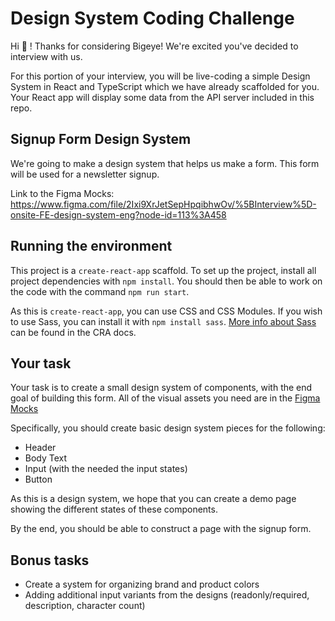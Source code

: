 # Design System Coding Challenge

Hi 👋 ! Thanks for considering Bigeye! We're excited you've decided to interview with us.

For this portion of your interview, you will be live-coding a simple Design System in React and TypeScript which we have already scaffolded for you. Your React app will display some data from the API server included in this repo.

## Signup Form Design System

We're going to make a design system that helps us make a form. This form will be used for a newsletter signup.

Link to the Figma Mocks: https://www.figma.com/file/2Ixi9XrJetSepHpqibhwOv/%5BInterview%5D-onsite-FE-design-system-eng?node-id=113%3A458

## Running the environment

This project is a `create-react-app` scaffold. To set up the project, install all project dependencies with `npm install`. You should then be able to work on the code with the command `npm run start`.

As this is `create-react-app`, you can use CSS and CSS Modules. If you wish to use Sass, you can install it with `npm install sass`. [More info about Sass](https://create-react-app.dev/docs/adding-a-sass-stylesheet) can be found in the CRA docs.

## Your task

Your task is to create a small design system of components, with the end goal of building this form. All of the visual assets you need are in the [Figma Mocks](https://www.figma.com/file/2Ixi9XrJetSepHpqibhwOv/%5BInterview%5D-onsite-FE-design-system-eng?node-id=113%3A458)

Specifically, you should create basic design system pieces for the following:

- Header
- Body Text
- Input (with the needed the input states)
- Button

As this is a design system, we hope that you can create a demo page showing the different states of these components.

By the end, you should be able to construct a page with the signup form.

## Bonus tasks

- Create a system for organizing brand and product colors
- Adding additional input variants from the designs (readonly/required, description, character count)
